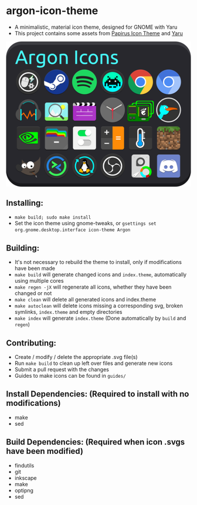 # argon-icon-theme
  - A minimalistic, material icon theme, designed for GNOME with Yaru
  - This project contains some assets from [Papirus Icon Theme](https://github.com/PapirusDevelopmentTeam/papirus-icon-theme) and [Yaru](https://github.com/ubuntu/yaru)

<p align='center'>
  <img src='https://raw.githubusercontent.com/Dragon8oy/argon-icon-theme/master/Preview.png' alt="Icon Preview"/>
</p>

## Installing:
  - `make build; sudo make install`
  - Set the icon theme using gnome-tweaks, or `gsettings set org.gnome.desktop.interface icon-theme Argon`

## Building:
  - It's not necessary to rebuild the theme to install, only if modifications have been made
  - `make build` will generate changed icons and `index.theme`, automatically using multiple cores
  - `make regen -jX` will regenerate all icons, whether they have been changed or not
  - `make clean` will delete all generated icons and index.theme
  - `make autoclean` will delete icons missing a corresponding svg, broken symlinks, `index.theme` and empty directories
  - `make index` will generate `index.theme` (Done automatically by `build` and `regen`)

## Contributing:
  - Create / modify / delete the appropriate .svg file(s)
  - Run `make build` to clean up left over files and generate new icons
  - Submit a pull request with the changes
  - Guides to make icons can be found in `guides/`

## Install Dependencies: (Required to install with no modifications)
  - make
  - sed

## Build Dependencies: (Required when icon .svgs have been modified)
  - findutils
  - git
  - inkscape
  - make
  - optipng
  - sed
